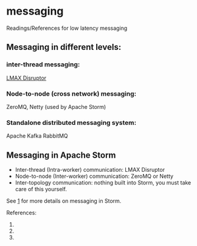 # messaging
Readings/References for low latency messaging

## Messaging in different levels:
### inter-thread messaging:
[LMAX Disruptor](http://lmax-exchange.github.io/disruptor/)

### Node-to-node (cross network) messaging:
ZeroMQ, Netty (used by Apache Storm)

### Standalone distributed messaging system:
Apache Kafka
RabbitMQ

## Messaging in Apache Storm
- Inter-thread (Intra-worker) communication: LMAX Disruptor
- Node-to-node (Inter-worker) communication: ZeroMQ or Netty
- Inter-topology communication: nothing built into Storm, you must take care of this yourself.

See [1][Understanding the Internal Message Buffers of Storm] for more details on messaging in Storm.

References:

1. [Understanding the Internal Message Buffers of Storm]: http://www.michael-noll.com/blog/2013/06/21/understanding-storm-internal-message-buffers/

2. [Integrating Kafka and Storm]: http://www.michael-noll.com/blog/2014/05/27/kafka-storm-integration-example-tutorial/

3. 
